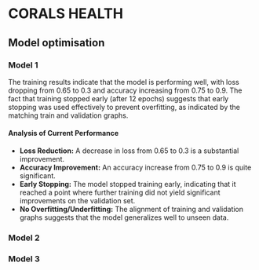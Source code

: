 # CORALS HEALTH

## Model optimisation

### Model 1
The training results indicate that the model is performing well, with loss dropping from 0.65 to 0.3 and accuracy increasing from 0.75 to 0.9. The fact that training stopped early (after 12 epochs) suggests that early stopping was used effectively to prevent overfitting, as indicated by the matching train and validation graphs.
#### Analysis of Current Performance
* **Loss Reduction:** A decrease in loss from 0.65 to 0.3 is a substantial improvement.
* **Accuracy Improvement:** An accuracy increase from 0.75 to 0.9 is quite significant.
* **Early Stopping:** The model stopped training early, indicating that it reached a point where further training did not yield significant improvements on the validation set.
* **No Overfitting/Underfitting:** The alignment of training and validation graphs suggests that the model generalizes well to unseen data.

### Model 2



### Model 3
